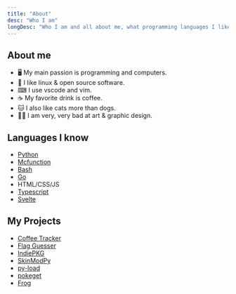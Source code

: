 ```yaml
---
title: "About"
desc: "Who I am"
longDesc: "Who I am and all about me, what programming languages I like, how I like to code, some facts about me, and my passions."
---
```


## About me

-   🖥 My main passion is programming and computers.
-   🐧 I like linux & open source software.
-   ⌨ I use vscode and vim.
-   ☕ My favorite drink is coffee.
-   🐱 I also like cats more than dogs.
-   🤷‍♀️ I am very, very bad at art & graphic design.

## Languages I know

-   [Python](https://python.org)
-   [Mcfunction](https://minecraft.net)
-   [Bash](https://www.gnu.org/software/bash/)
-   [Go](https://go.dev/)
-   HTML/CSS/JS
-   [Typescript](https://www.typescriptlang.org/)
-   [Svelte](https://svelte.dev/)

## My Projects

-   [Coffee Tracker](https://github.com/talwat/coffee-tracker)
-   [Flag Guesser](https://github.com/talwat/flag-guesser)
-   [IndiePKG](https://github.com/talwat/indiepkg)
-   [SkinModPy](https://github.com/talwat/skinmodpy)
-   [py-load](https://github.com/talwat/py-load)
-   [pokeget](https://github.com/talwat/pokeget)
-   [Frog](https://github.com/talwat/frog)
